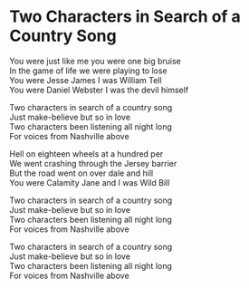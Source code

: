 # Two Characters in Search of a Country Song  

You were just like me you were one big bruise  
In the game of life we were playing to lose  
You were Jesse James I was William Tell  
You were Daniel Webster I was the devil himself  

Two characters in search of a country song  
Just make-believe but so in love  
Two characters been listening all night long  
For voices from Nashville above  

Hell on eighteen wheels at a hundred per  
We went crashing through the Jersey barrier  
But the road went on over dale and hill  
You were Calamity Jane and I was Wild Bill  

Two characters in search of a country song  
Just make-believe but so in love  
Two characters been listening all night long  
For voices from Nashville above  

Two characters in search of a country song  
Just make-believe but so in love  
Two characters been listening all night long  
For voices from Nashville above  
